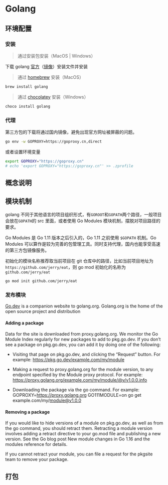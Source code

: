 # Golang

## 环境配置

### 安装

> 通过安装包安装（MacOS | Windows）

下载 golang [官方](https://golang.org)（[镜像](https://golang.google.cn/)）安装文件并安装

> 通过 [homebrew](https://brew.sh/) 安装（MacOS）

```bash
brew install golang
```

> 通过 [chocolatey](https://chocolatey.org/) 安装（Windows）

```bash
choco install golang
```

### 代理

第三方包的下载将通过国内镜像，避免出现官方网址被屏蔽的问题。

```bash
go env -w GOPROXY=https://goproxy.cn,direct
```

或者设置环境变量

```bash
export GOPROXY="https://goproxy.cn"
# echo 'export GOPROXY="https://goproxy.cn"' >> .zprofile
```

## 概念说明

## 模块机制

golang 不同于其他语言的项目组织形式，有`GOROOT`和`GOPATH`两个路径，一般项目会放在`GOPATH`的 src 里面，或者使用 Go Modules 模块机制，摆脱对项目路径的要求。

Go Modules 是 Go 1.11 版本之后引入的，Go 1.11 之前使用 `$GOPATH` 机制。Go Modules 可以算作是较为完善的包管理工具。同时支持代理，国内也能享受高速的第三方包镜像服务。

初始化的模块名称推荐取当前项目在 git 仓库中的路径，比如当前项目地址为`https://github.com/jerry/eat`，则 go mod 初始化的名称为`github.com/jerry/eat`

```bash
go mod init github.com/jerry/eat
```

### 发布模块

[Go.dev](https://go.dev/) is a companion website to golang.org. Golang.org is the home of the open source project and distribution

#### Adding a package

Data for the site is downloaded from proxy.golang.org. We monitor the Go Module Index regularly for new packages to add to pkg.go.dev. If you don’t see a package on pkg.go.dev, you can add it by doing one of the following:

- Visiting that page on pkg.go.dev, and clicking the “Request” button. For example:
  https://pkg.go.dev/example.com/my/module

- Making a request to proxy.golang.org for the module version, to any endpoint specified by the Module proxy protocol. For example:
  https://proxy.golang.org/example.com/my/module/@v/v1.0.0.info

- Downloading the package via the go command. For example:
  GOPROXY=https://proxy.golang.org GO111MODULE=on go get example.com/my/module@v1.0.0

#### Removing a package

If you would like to hide versions of a module on pkg.go.dev, as well as from the go command, you should retract them. Retracting a module version involves adding a retract directive to your go.mod file and publishing a new version. See the Go blog post New module changes in Go 1.16 and the modules reference for details.

If you cannot retract your module, you can file a request for the pkgsite team to remove your package.

## 打包
